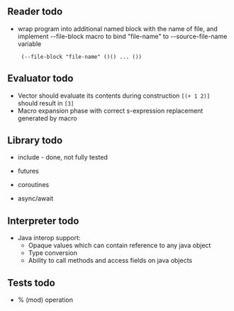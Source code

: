 Reader todo
-----------
 
 - wrap program into additional named block with the name of file, and implement --file-block macro to
   bind "file-name" to --source-file-name variable

        (--file-block "file-name" ()() ... ())
 
Evaluator todo
--------------
 
 - Vector should evaluate its contents during construction `[(+ 1 2)]` should result in `[3]`  
 - Macro expansion phase with correct s-expression replacement generated by macro

Library todo
------------

 - include - done, not fully tested
 
 - futures
 - coroutines
 - async/await

Interpreter todo
----------------
 - Java interop support:
    - Opaque values which can contain reference to any java object
    - Type conversion
    - Ability to call methods and access fields on java objects 
 
Tests todo
----------
 - % (mod) operation